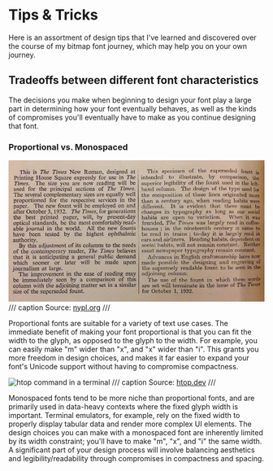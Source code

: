 # Tips & Tricks

Here is an assortment of design tips that I've learned and discovered over the
course of my bitmap font journey, which may help you on your own journey.

## Tradeoffs between different font characteristics

The decisions you make when beginning to design your font play a large part in
determining how your font eventually behaves, as well as the kinds of
compromises you'll eventually have to make as you continue designing that font.

### Proportional vs. Monospaced

![text sample in Times New Roman](assets/times-new-roman.webp)
/// caption
Source: [nypl.org](https://nypl.org)
///

Proportional fonts are suitable for a variety of text use cases. The immediate
benefit of making your font proportional is that you can fit the width to the
glyph, as opposed to the glyph to the width. For example, you can easily make
"m" wider than "x", and "x" wider than "i". This grants you more freedom in
design choices, and makes it far easier to expand your font's Unicode support
without having to compromise compactness.

![htop command in a terminal](assets/htop.png)
/// caption
Source: [htop.dev](https://htop.dev)
///

Monospaced fonts tend to be more niche than proportional fonts, and are
primarily used in data-heavy contexts where the fixed glyph width is important.
Terminal emulators, for example, rely on the fixed width to properly display
tabular data and render more complex UI elements. The design choices you can
make with a monospaced font are inherently limited by its width constraint; you'll
have to make "m", "x", and "i" the same width. A significant part of your
design process will involve balancing aesthetics and legibility/readability
through compromises in compactness and spacing.
